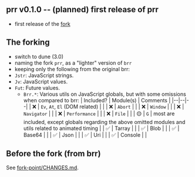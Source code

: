 ## prr v0.1.0 -- (planned) first release of prr
- first release of the [fork](https://github.com/kxcdev/prr)

## The forking
- switch to dune (3.0)
- naming the fork `prr`, as a "lighter" version of `brr`
- keeping only the following from the original brr:
- `Jstr`: JavaScript strings.
- `Jv`: JavaScript values.
- `Fut`: Future values.
  - `Brr.*`: Various utils on JavaScript globals, but with some omissions when compared to brr:
    | Included? | Module(s) | Comments |
    |--|--|--|
    | ❌ | `Ev`, `At`, `El` (DOM related) | |
    | ❌ | `Abort` | |
    | ❌ | `Window` | |
    | ❌ | `Navigator` | |
    | ❌ | `Performance` | |
    | ❌ | `File` | |
    | 🟡 | `G` | most are included, except globals regarding the above omitted modules and utils related to animated timing |
    | ✅ | Tarray | |
    | ✅ | Blob | |
    | ✅ | Base64 | |
    | ✅ | Json | |
    | ✅ | Uri | |
    | ✅ | Console | |

## Before the fork (from brr)
See [fork-point/CHANGES.md](https://github.com/kxcdev/prr/blob/c64b00bbe043526e602906e9b9ce12fd4a40da20/CHANGES.md).

